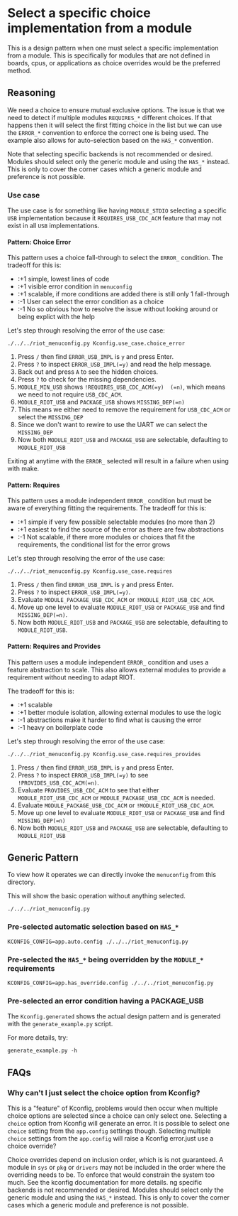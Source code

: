 # Select a specific choice implementation from a module

This is a design pattern when one must select a specific implementation
from a module. This is specifically for modules that are not defined in
 boards, cpus, or applications as choice overrides would be the
preferred method.

## Reasoning

We need a choice to ensure mutual exclusive options. The issue is that we need
to detect if multiple modules `REQUIRES_*` different choices. If that happens
then it will select the first fitting choice in the list but we can use the
`ERROR_*` convention to enforce the correct one is being used. The example also
allows for auto-selection based on the `HAS_*` convention.

Note that selecting specific backends is not recommended or desired.
Modules should select only the generic module and using the `HAS_*`
instead. This is only to cover the corner cases which a generic module
and preference is not possible.

### Use case

The use case is for something like having `MODULE_STDIO` selecting a specific
`USB` implementation because it `REQUIRES_USB_CDC_ACM` feature that may not exist
in all `USB` implementations.

#### Pattern: Choice Error

This pattern uses a choice fall-through to select the `ERROR_` condition.
The tradeoff for this is:
- :+1 simple, lowest lines of code
- :+1 visible error condition in `menuconfig`
- :+1 scalable, if more conditions are added there is still only 1 fall-through
- :-1 User can select the error condition as a choice
- :-1 No so obvious how to resolve the issue without looking around or being explict with the help

Let's step through resolving the error of the use case:

```
./../../riot_menuconfig.py Kconfig.use_case.choice_error
```

1. Press `/` then find `ERROR_USB_IMPL` is `y` and press Enter.
2. Press `?` to inspect `ERROR_USB_IMPL(=y)` and read the help message.
3. Back out and press `A` to see the hidden choices.
4. Press `?` to check for the missing dependencies.
5. `MODULE_MIN_USB` shows `!REQUIRES_USB_CDC_ACM(=y)  (=n)`, which means we need to not require `USB_CDC_ACM`.
6. `MODULE_RIOT_USB` and `PACKAGE_USB` shows `MISSING_DEP(=n)`
7. This means we either need to remove the requirement for `USB_CDC_ACM` or select the `MISSING_DEP`
8. Since we don't want to rewire to use the UART we can select the `MISSING_DEP`
10. Now both `MODULE_RIOT_USB` and `PACKAGE_USB` are selectable, defaulting to `MODULE_RIOT_USB`


Exiting at anytime with the `ERROR_` selected will result in a failure when using with make.

#### Pattern: Requires

This pattern uses a module independent `ERROR_` condition but must be aware of everything fitting the requirements.
The tradeoff for this is:
- :+1 simple if very few possible selectable modules (no more than 2)
- :+1 easiest to find the source of the error as there are few abstractions
- :-1 Not scalable, if there more modules or choices that fit the requirements, the conditional list for the error grows

Let's step through resolving the error of the use case:

```
./../../riot_menuconfig.py Kconfig.use_case.requires
```

1. Press `/` then find `ERROR_USB_IMPL` is `y` and press Enter.
2. Press `?` to inspect `ERROR_USB_IMPL(=y)`.
3. Evaluate `MODULE_PACKAGE_USB_CDC_ACM` or `!MODULE_RIOT_USB_CDC_ACM`.
4. Move up one level to evaluate `MODULE_RIOT_USB` or `PACKAGE_USB` and find `MISSING_DEP(=n)`.
5. Now both `MODULE_RIOT_USB` and `PACKAGE_USB` are selectable, defaulting to `MODULE_RIOT_USB`.


#### Pattern: Requires and Provides

This pattern uses a module independent `ERROR_` condition and uses a feature abstraction to scale.
This also allows external modules to provide a requirement without needing to adapt RIOT.

The tradeoff for this is:
- :+1 scalable
- :+1 better module isolation, allowing external modules to use the logic
- :-1 abstractions make it harder to find what is causing the error
- :-1 heavy on boilerplate code

Let's step through resolving the error of the use case:

```
./../../riot_menuconfig.py Kconfig.use_case.requires_provides
```

1. Press `/` then find `ERROR_USB_IMPL` is `y` and press Enter.
2. Press `?` to inspect `ERROR_USB_IMPL(=y)` to see `!PROVIDES_USB_CDC_ACM(=n)`.
3. Evaluate `PROVIDES_USB_CDC_ACM` to see that either `MODULE_RIOT_USB_CDC_ACM` or `MODULE_PACKAGE_USB_CDC_ACM` is needed.
4. Evaluate `MODULE_PACKAGE_USB_CDC_ACM` or `!MODULE_RIOT_USB_CDC_ACM`.
5. Move up one level to evaluate `MODULE_RIOT_USB` or `PACKAGE_USB` and find `MISSING_DEP(=n)`
6. Now both `MODULE_RIOT_USB` and `PACKAGE_USB` are selectable, defaulting to `MODULE_RIOT_USB`

## Generic Pattern

To view how it operates we can directly invoke the `menuconfig` from this
directory.

This will show the basic operation without anything selected.

```
./../../riot_menuconfig.py
```

### Pre-selected automatic selection based on `HAS_*`

```
KCONFIG_CONFIG=app.auto.config ./../../riot_menuconfig.py
```

### Pre-selected the `HAS_*` being overridden by the `MODULE_*` requirements

```
KCONFIG_CONFIG=app.has_override.config ./../../riot_menuconfig.py
```

### Pre-selected an error condition having a PACKAGE_USB

The `Kconfig.generated` shows the actual design pattern and is generated with
the `generate_example.py` script.

For more details, try:
```
generate_example.py -h
```

## FAQs

### Why can't I just select the choice option from Kconfig?

This is a "feature" of Kconfig, problems would then occur when multiple
choice options are selected since a choice can only select one.
Selecting a `choice` option from Kconfig will generate an error. It is
possible to select one `choice` setting from the `app.config` settings
though. Selecting multiple `choice` settings from the `app.config` will
raise a Kconfig error.just use a choice override?

Choice overrides depend on inclusion order, which is is not guaranteed.
A module in `sys` or `pkg` or `drivers` may not be included in the order where
the overriding needs to be. To enforce that would constrain the system too much.
See the kconfig documentation for more details.
ng specific backends is not recommended or desired.
Modules should select only the generic module and using the `HAS_*`
instead. This is only to cover the corner cases which a generic module
and preference is not possible.
